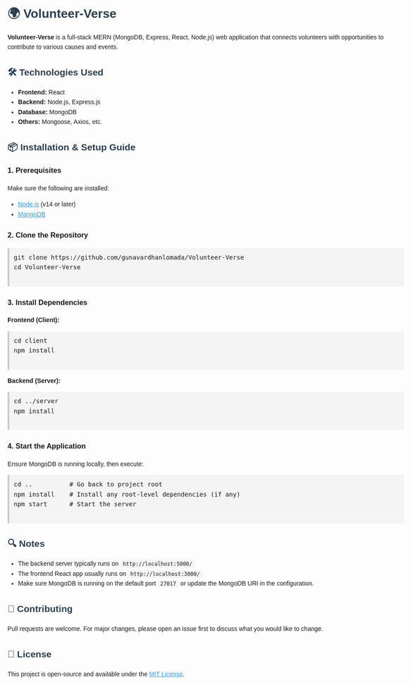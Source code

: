 <!DOCTYPE html>
<html lang="en">
<head>
  <meta charset="UTF-8">
  <title>Volunteer-Verse - README</title>
  <style>
    body {
      font-family: Arial, sans-serif;
      max-width: 900px;
      margin: auto;
      padding: 20px;
      line-height: 1.6;
    }
    code {
      background: #f4f4f4;
      padding: 2px 6px;
      border-radius: 4px;
      font-family: monospace;
    }
    pre {
      background: #f4f4f4;
      padding: 10px;
      overflow-x: auto;
      border-left: 4px solid #ccc;
    }
    h1, h2 {
      color: #2c3e50;
    }
    a {
      color: #3498db;
    }
  </style>
</head>
<body>

  <h1>🌍 Volunteer-Verse</h1>

  <p><strong>Volunteer-Verse</strong> is a full-stack MERN (MongoDB, Express, React, Node.js) web application that connects volunteers with opportunities to contribute to various causes and events.</p>

  <h2>🛠️ Technologies Used</h2>
  <ul>
    <li><strong>Frontend:</strong> React</li>
    <li><strong>Backend:</strong> Node.js, Express.js</li>
    <li><strong>Database:</strong> MongoDB</li>
    <li><strong>Others:</strong> Mongoose, Axios, etc.</li>
  </ul>

  <h2>📦 Installation & Setup Guide</h2>

  <h3>1. Prerequisites</h3>
  <p>Make sure the following are installed:</p>
  <ul>
    <li><a href="https://nodejs.org/" target="_blank">Node.js</a> (v14 or later)</li>
    <li><a href="https://www.mongodb.com/try/download/community" target="_blank">MongoDB</a></li>
  </ul>

  <h3>2. Clone the Repository</h3>
  <pre>
git clone https://github.com/gunavardhanlomada/Volunteer-Verse
cd Volunteer-Verse
  </pre>

  <h3>3. Install Dependencies</h3>

  <p><strong>Frontend (Client):</strong></p>
  <pre>
cd client
npm install
  </pre>

  <p><strong>Backend (Server):</strong></p>
  <pre>
cd ../server
npm install
  </pre>

  <h3>4. Start the Application</h3>
  <p>Ensure MongoDB is running locally, then execute:</p>
  <pre>
cd ..          # Go back to project root
npm install    # Install any root-level dependencies (if any)
npm start      # Start the server
  </pre>

  <h2>🔍 Notes</h2>
  <ul>
    <li>The backend server typically runs on <code>http://localhost:5000/</code></li>
    <li>The frontend React app usually runs on <code>http://localhost:3000/</code></li>
    <li>Make sure MongoDB is running on the default port <code>27017</code> or update the MongoDB URI in the configuration.</li>
  </ul>

  <h2>🤝 Contributing</h2>
  <p>Pull requests are welcome. For major changes, please open an issue first to discuss what you would like to change.</p>

  <h2>📄 License</h2>
  <p>This project is open-source and available under the <a href="https://github.com/gunavardhanlomada/Volunteer-Verse/blob/main/LICENSE" target="_blank">MIT License</a>.</p>

</body>
</html>
